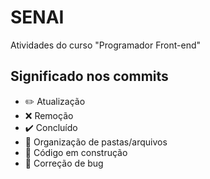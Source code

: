 # SENAI
Atividades do curso "Programador Front-end"

## Significado nos commits

-	:pencil2: Atualização
- :x: Remoção
- :heavy_check_mark: Concluído
- :open_file_folder: Organização de pastas/arquivos
- :construction: Código em construção
- :bug: Correção de bug



